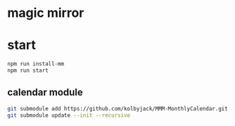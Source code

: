 # magic mirror

# start

```sh
npm run install-mm
npm run start
```

## calendar module

```sh
git submodule add https://github.com/kolbyjack/MMM-MonthlyCalendar.git modules/MMM-MonthlyCalendar
git submodule update --init --recursive
```
